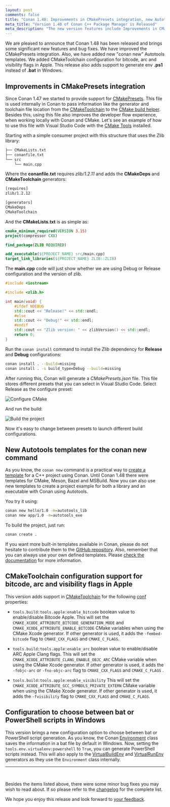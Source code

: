 ```yaml
---
layout: post
comments: false
title: "Conan 1.48: Improvements in CMakePresets integration, new Autotools templates, CMakeToolchain configuration support for bitcode, arc and visibility flags in Apple, support to generate env ps1 instead of bat in Windows."
meta_title: "Version 1.48 of Conan C++ Package Manager is Released" 
meta_description: "The new version features include Improvements in CMakePresets integration, new Autotools templates and much more..."
---
```


<script type="application/ld+json">
{ "@context": "https://schema.org", 
 "@type": "TechArticle",
 "headline": "Version 1.48 of Conan C++ Package Manager is Released",
 "alternativeHeadline": "Learn all about the new 1.48 Conan C/C++ package manager version",
 "image": "https://docs.conan.io/en/latest/_images/frogarian.png",
 "author": "Conan Team", 
 "genre": "C/C++", 
 "keywords": "c c++ package manager conan release", 
 "publisher": {
    "@type": "Organization",
    "name": "Conan.io",
    "logo": {
      "@type": "ImageObject",
      "url": "https://media.jfrog.com/wp-content/uploads/2017/07/20134853/conan-logo-text.svg"
    }
},
 "datePublished": "2022-05-17",
 "description": "Improvements in CMakePresets integration, new "conan new" Autotools templates, CMakeToolchain configuration support for bitcode, arc and visibility flags in Apple, support to generate env ps1 instead of bat in Windows.",
 }
</script>

We are pleased to announce that Conan 1.48 has been released and brings some significant
new features and bug fixes. We have improved the CMakePresets integration. Also, we have
added new "conan new" Autotools templates. We added CMakeToolchain configuration for
bitcode, arc and visibility flags in Apple. This release also adds support to generate env
**.ps1** instead of **.bat** in Windows.


## Improvements in CMakePresets integration

Since Conan 1.47 we started to provide support for
[CMakePresets](https://cmake.org/cmake/help/latest/manual/cmake-presets.7.html). This file
is used internally in Conan to pass information like the generator and toolchain file
location from the
[CMakeToolchain](https://docs.conan.io/en/latest/reference/conanfile/tools/cmake/cmaketoolchain.html)
to the [CMake build
helper](https://docs.conan.io/en/latest/reference/conanfile/tools/cmake/cmake.html).
Besides this, using this file also improves the developer flow experience, when working
locally with Conan and CMake. Let's see an example of how to use this file with Visual
Studio Code with the [CMake
Tools](https://marketplace.visualstudio.com/items?itemName=ms-vscode.cmake-tools)
installed.

Starting with a simple consumer project with this structure that uses the Zlib library:


```txt
├── CMakeLists.txt
├── conanfile.txt
└── src
    └── main.cpp
```

Where the **conanfile.txt** requires *zlib/1.2.11* and adds the **CMakeDeps** and
**CMakeToolchain** generators:

```txt
[requires]
zlib/1.2.12

[generators]
CMakeDeps
CMakeToolchain
```

And the **CMakeLists.txt** is as simple as:

```cmake
cmake_minimum_required(VERSION 3.15)
project(compressor CXX)

find_package(ZLIB REQUIRED)

add_executable(${PROJECT_NAME} src/main.cpp)
target_link_libraries(${PROJECT_NAME} ZLIB::ZLIB)
```

The **main.cpp** code will just show whether we are using Debug or Release configuration
and the version of zlib.

```cpp
#include <iostream>

#include <zlib.h>

int main(void) {
    #ifdef NDEBUG
    std::cout << "Release!" << std::endl;
    #else
    std::cout << "Debug!" << std::endl;
    #endif
    std::cout << "Zlib version: " << zlibVersion() << std::endl;
    return 0;
}
```

Run the `conan install` command to install the *Zlib* dependency for **Release** and
**Debug** configurations:

```bash
conan install . --build=missing
conan install . -s build_type=Debug --build=missing
```

After running this, Conan will generate a *CMakePresets.json* file. This file stores
different presets that you can select in Visual Studio Code. Select Release as the
configure preset:

<p class="centered">
    <img src="{{ site.url }}/assets/post_images/2022-05-18/vscode_select_preset.png" align="center" alt="Configure CMake"/>
</p>

And run the build:

<p class="centered">
    <img src="{{ site.url }}/assets/post_images/2022-05-18/vscode_run_the_build.png" align="center" alt="Build the project"/>
</p>

Now it's easy to change between presets to launch different build configurations.


## New Autotools templates for the conan new command

As you know, the `conan new` command is a practical way to [create a
template](https://docs.conan.io/en/latest/extending/template_system/command_new.html) for
a C++ project using Conan. Until Conan 1.48 there were templates for CMake, Meson, Bazel
and MSBuild. Now you can also use new templates to create a project example for both a
library and an executable with Conan using Autotools.

You try it using:

```bash
conan new hello/1.0 -m=autotools_lib 
conan new app/1.0 -m=autotools_exe
```

To build the project, just run:

```bash
conan create .
```
 
If you want more built-in templates available in Conan, please do not hesitate to
contribute them to the [GitHub repository](https://github.com/conan-io/conan). Also,
remember that you can always use your own defined templates. Please [check the
documentation](https://docs.conan.io/en/latest/extending/template_system/command_new.html)
for more information.


## CMakeToolchain configuration support for bitcode, arc and visibility flags in Apple

This version adds support in
[CMakeToolchain](https://docs.conan.io/en/latest/reference/conanfile/tools/cmake/cmaketoolchain.html)
for the following
[conf](https://docs.conan.io/en/latest/reference/config_files/global_conf.html)
properties:

- ``tools.build:tools.apple:enable_bitcode`` boolean value to enable/disable Bitcode
  Apple. This will set the `CMAKE_XCODE_ATTRIBUTE_BITCODE_GENERATION_MODE` and
  `CMAKE_XCODE_ATTRIBUTE_ENABLE_BITCODE` CMake variables when using the CMake Xcode
  generator. If other generator is used, it adds the ``-fembed-bitcode`` flag to
  ``CMAKE_CXX_FLAGS`` and ``CMAKE_C_FLAGS``.

- ``tools.build:tools.apple:enable_arc`` boolean value to enable/disable ARC Apple Clang
  flags. This will set the `CMAKE_XCODE_ATTRIBUTE_CLANG_ENABLE_OBJC_ARC` CMake variable
  when using the CMake Xcode generator. If other generator is used, it adds the
  ``-fobjc-arc`` or ``-fno-objc-arc`` flag to ``CMAKE_CXX_FLAGS`` and ``CMAKE_C_FLAGS``
.

- ``tools.build:tools.apple:enable_visibility`` This will set the
  `CMAKE_XCODE_ATTRIBUTE_GCC_SYMBOLS_PRIVATE_EXTERN` CMake variable when using the CMake
  Xcode generator. If other generator is used, it adds the ``-fvisibility`` flag to
  ``CMAKE_CXX_FLAGS`` and ``CMAKE_C_FLAGS``.


## Configuration to choose between bat or PowerShell scripts in Windows

This version brings a new configuration option to choose between bat or PowerShell script
generation. As you know, the Conan
[Environment](https://docs.conan.io/en/latest/reference/conanfile/tools/env/environment.html)
class saves the information in a bat file by default in Windows. Now, setting the
`tools.env.virtualenv:powershell` to `True`, you can generate PowerShell scripts instead.
This will also apply to the
[VirtualBuildEnv](https://docs.conan.io/en/latest/reference/conanfile/tools/env/virtualbuildenv.html)
and
[VirtualRunEnv](https://docs.conan.io/en/latest/reference/conanfile/tools/env/virtualrunenv.html)
generators as they use the `Environment` class internally.

---

<br>

Besides the items listed above,
there were some minor bug fixes you may wish to
read about. If so
please refer to the
[changelog](https://docs.conan.io/en/latest/changelog.html#may-2022) for the
complete list.

We hope you enjoy this release and look forward to [your
feedback](https://github.com/conan-io/conan/issues).
